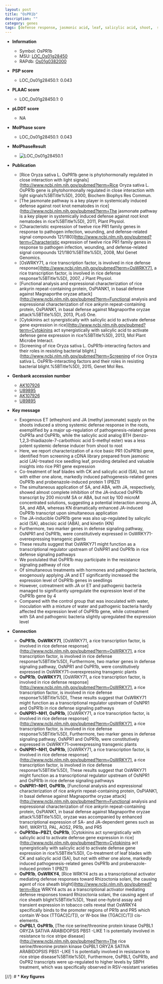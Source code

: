 ```yaml
---
layout: post
title: "OsPR1b"
description: ""
category: genes
tags: [defense response, jasmonic acid, leaf, salicylic acid, shoot,  sa , jasmonic, defense, root,  ja , jasmonate, seedling, resistance, JA, seedlings, SA]
---
```


* **Information**  
    + Symbol: OsPR1b  
    + MSU: [LOC_Os01g28450](http://rice.plantbiology.msu.edu/cgi-bin/ORF_infopage.cgi?orf=LOC_Os01g28450)  
    + RAPdb: [Os01g0382000](http://rapdb.dna.affrc.go.jp/viewer/gbrowse_details/irgsp1?name=Os01g0382000)  

* **PSP score**  
    + LOC_Os01g28450.1: 0.043 

* **PLAAC score**  
    + LOC_Os01g28450.1: 0 

* **pLDDT score**
    + NA


* **MolPhase score**
    + LOC_Os01g28450.1: 0.043

* **MolPhaseResult**
    + ![LOC_Os01g28450.1](https://ricepsp.github.io/pictures/LOC_Os01g/LOC_Os01g28450.1.png)

* **Publication**  
    + [Rice Oryza sativa L. OsPR1b gene is phytohormonally regulated in close interaction with light signals](http://www.ncbi.nlm.nih.gov/pubmed?term=Rice Oryza sativa L. OsPR1b gene is phytohormonally regulated in close interaction with light signals%5BTitle%5D), 2000, Biochem Biophys Res Commun.
    + [The jasmonate pathway is a key player in systemically induced defense against root knot nematodes in rice](http://www.ncbi.nlm.nih.gov/pubmed?term=The jasmonate pathway is a key player in systemically induced defense against root knot nematodes in rice%5BTitle%5D), 2011, Plant Physiol.
    + [Characteristic expression of twelve rice PR1 family genes in response to pathogen infection, wounding, and defense-related signal compounds 121/180](http://www.ncbi.nlm.nih.gov/pubmed?term=Characteristic expression of twelve rice PR1 family genes in response to pathogen infection, wounding, and defense-related signal compounds 121/180%5BTitle%5D), 2008, Mol Genet Genomics.
    + [OsWRKY71, a rice transcription factor, is involved in rice defense response](http://www.ncbi.nlm.nih.gov/pubmed?term=OsWRKY71, a rice transcription factor, is involved in rice defense response%5BTitle%5D), 2007, J Plant Physiol.
    + [Functional analysis and expressional characterization of rice ankyrin repeat-containing protein, OsPIANK1, in basal defense against Magnaporthe oryzae attack](http://www.ncbi.nlm.nih.gov/pubmed?term=Functional analysis and expressional characterization of rice ankyrin repeat-containing protein, OsPIANK1, in basal defense against Magnaporthe oryzae attack%5BTitle%5D), 2013, PLoS One.
    + [Cytokinins act synergistically with salicylic acid to activate defense gene expression in rice](http://www.ncbi.nlm.nih.gov/pubmed?term=Cytokinins act synergistically with salicylic acid to activate defense gene expression in rice%5BTitle%5D), 2013, Mol Plant Microbe Interact.
    + [Screening of rice Oryza sativa L. OsPR1b-interacting factors and their roles in resisting bacterial blight.](http://www.ncbi.nlm.nih.gov/pubmed?term=Screening of rice Oryza sativa L. OsPR1b-interacting factors and their roles in resisting bacterial blight.%5BTitle%5D), 2015, Genet Mol Res.

* **Genbank accession number**  
    + [AK107926](http://www.ncbi.nlm.nih.gov/nuccore/AK107926)
    + [U89895](http://www.ncbi.nlm.nih.gov/nuccore/U89895)
    + [AK107926](http://www.ncbi.nlm.nih.gov/nuccore/AK107926)
    + [U89895](http://www.ncbi.nlm.nih.gov/nuccore/U89895)

* **Key message**  
    + Exogenous ET (ethephon) and JA (methyl jasmonate) supply on the shoots induced a strong systemic defense response in the roots, exemplified by a major up-regulation of pathogenesis-related genes OsPR1a and OsPR1b, while the salicylic acid analog BTH (benzo-1,2,3-thiadiazole-7-carbothioic acid S-methyl ester) was a less potent systemic defense inducer from shoot to root
    + Here, we report characterization of a rice basic PR1 (OsPR1b) gene, identified from screening a cDNA library prepared from jasmonic acid (JA)-treated rice seedling leaf, providing detailed and valuable insights into rice PR1 gene expression
    + Co-treatment of leaf blades with CK and salicylic acid (SA), but not with either one alone, markedly induced pathogenesis-related genes OsPR1b and probenazole-induced protein 1 (PBZ1)
    + The simultaneous application of SA, and ABA, with JA, respectively, showed almost complete inhibition of the JA-induced OsPR1b transcript by 200 microM SA or ABA, but not by 100 microM concentrated solutions, suggesting a potential interaction among JA, SA, and ABA, whereas KN dramatically enhanced JA-induced OsPR1b transcript upon simultaneous application
    + The JA-inducible OsPR1b gene was also up-regulated by salicylic acid (SA), abscisic acid (ABA), and kinetin (KN)
    + Furthermore, two marker genes in defense signaling pathway, OsNPR1 and OsPR1b, were constitutively expressed in OsWRKY71-overexpressing transgenic plants
    + These results suggest that OsWRKY71 might function as a transcriptional regulator upstream of OsNPR1 and OsPR1b in rice defense signaling pathways
    + We postulated that OsPR1b may participate in the resistance signaling pathway of rice
    + Of simultaneous treatments with hormones and pathogenic bacteria, exogenously applying JA and ET significantly increased the expression level of OsPR1b genes in seedlings
    + However, cotreatment with JA or ET and pathogenic bacteria managed to significantly upregulate the expression level of the OsPR1b gene by 4
    + Compared with the control group that was inoculated with water, inoculation with a mixture of water and pathogenic bacteria hardly affected the expression level of OsPR1b gene, while cotreatment with SA and pathogenic bacteria slightly upregulated the expression level

* **Connection**  
    + __OsPR1b__, __OsWRKY71__, [OsWRKY71, a rice transcription factor, is involved in rice defense response](http://www.ncbi.nlm.nih.gov/pubmed?term=OsWRKY71, a rice transcription factor, is involved in rice defense response%5BTitle%5D), Furthermore, two marker genes in defense signaling pathway, OsNPR1 and OsPR1b, were constitutively expressed in OsWRKY71-overexpressing transgenic plants
    + __OsPR1b__, __OsWRKY71__, [OsWRKY71, a rice transcription factor, is involved in rice defense response](http://www.ncbi.nlm.nih.gov/pubmed?term=OsWRKY71, a rice transcription factor, is involved in rice defense response%5BTitle%5D), These results suggest that OsWRKY71 might function as a transcriptional regulator upstream of OsNPR1 and OsPR1b in rice defense signaling pathways
    + __OsNPR1~NH1__, __OsPR1b__, [OsWRKY71, a rice transcription factor, is involved in rice defense response](http://www.ncbi.nlm.nih.gov/pubmed?term=OsWRKY71, a rice transcription factor, is involved in rice defense response%5BTitle%5D), Furthermore, two marker genes in defense signaling pathway, OsNPR1 and OsPR1b, were constitutively expressed in OsWRKY71-overexpressing transgenic plants
    + __OsNPR1~NH1__, __OsPR1b__, [OsWRKY71, a rice transcription factor, is involved in rice defense response](http://www.ncbi.nlm.nih.gov/pubmed?term=OsWRKY71, a rice transcription factor, is involved in rice defense response%5BTitle%5D), These results suggest that OsWRKY71 might function as a transcriptional regulator upstream of OsNPR1 and OsPR1b in rice defense signaling pathways
    + __OsNPR1~NH1__, __OsPR1b__, [Functional analysis and expressional characterization of rice ankyrin repeat-containing protein, OsPIANK1, in basal defense against Magnaporthe oryzae attack](http://www.ncbi.nlm.nih.gov/pubmed?term=Functional analysis and expressional characterization of rice ankyrin repeat-containing protein, OsPIANK1, in basal defense against Magnaporthe oryzae attack%5BTitle%5D), oryzae was accompanied by enhanced transcriptional expression of SA- and JA-dependent genes such as NH1, WKRY13, PAL, AOS2, PR1b, and PR5
    + __OsPR10a~PBZ1__, __OsPR1b__, [Cytokinins act synergistically with salicylic acid to activate defense gene expression in rice](http://www.ncbi.nlm.nih.gov/pubmed?term=Cytokinins act synergistically with salicylic acid to activate defense gene expression in rice%5BTitle%5D), Co-treatment of leaf blades with CK and salicylic acid (SA), but not with either one alone, markedly induced pathogenesis-related genes OsPR1b and probenazole-induced protein 1 (PBZ1)
    + __OsPR1b__, __OsWRKY4__, [Rice WRKY4 acts as a transcriptional activator mediating defense responses toward Rhizoctonia solani, the causing agent of rice sheath blight](http://www.ncbi.nlm.nih.gov/pubmed?term=Rice WRKY4 acts as a transcriptional activator mediating defense responses toward Rhizoctonia solani, the causing agent of rice sheath blight%5BTitle%5D), Yeast one-hybrid assay and transient expression in tobacco cells reveal that OsWRKY4 specifically binds to the promoter regions of PR1b and PR5 which contain W-box (TTGAC[C/T]), or W-box like (TGAC[C/T]) cis-elements.
    + __OsPBL1__, __OsPR1b__, [The rice serine/threonine protein kinase OsPBL1 ORYZA SATIVA ARABIDOPSIS PBS1 -LIKE 1 is potentially involved in resistance to rice stripe disease](http://www.ncbi.nlm.nih.gov/pubmed?term=The rice serine/threonine protein kinase OsPBL1 ORYZA SATIVA ARABIDOPSIS PBS1 -LIKE 1 is potentially involved in resistance to rice stripe disease%5BTitle%5D), Furthermore, OsPBL1, OsPR1b, and OsPR2 transcripts were up-regulated to higher levels by SBPH treatment, which was specifically observed in RSV-resistant varieties

[//]: # * **Key figures**  


